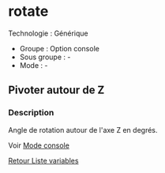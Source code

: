 # rotate

 Technologie : Générique
* Groupe : Option console
* Sous groupe : -
* Mode : -

## Pivoter autour de Z

### Description

Angle de rotation autour de l'axe Z en degrés.

Voir [Mode console](../console/mode_console.md#options-de-transformation)

[Retour Liste variables](variable_list.md)
